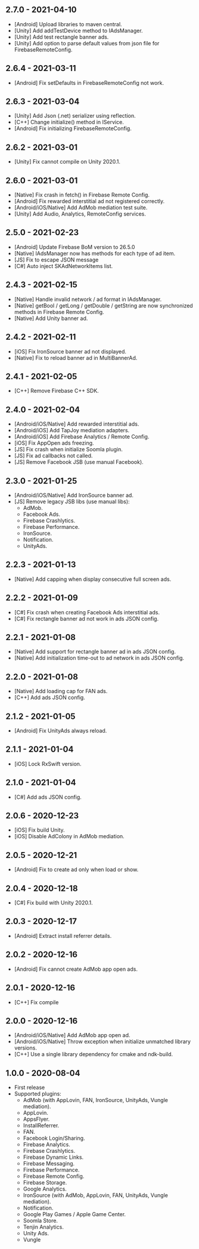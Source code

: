 ## 2.7.0 - 2021-04-10
- [Android] Upload libraries to maven central.
- [Unity] Add addTestDevice method to IAdsManager.
- [Unity] Add test rectangle banner ads.
- [Unity] Add option to parse default values from json file for FirebaseRemoteConfig.

## 2.6.4 - 2021-03-11
- [Android] Fix setDefaults in FirebaseRemoteConfig not work.

## 2.6.3 - 2021-03-04
- [Unity] Add Json (.net) serializer using reflection.
- [C++] Change initialize() method in IService.
- [Android] Fix initializing FirebaseRemoteConfig.

## 2.6.2 - 2021-03-01
- [Unity] Fix cannot compile on Unity 2020.1.

## 2.6.0 - 2021-03-01
- [Native] Fix crash in fetch() in Firebase Remote Config.
- [Android] Fix rewarded interstitial ad not registered correctly.
- [Android/iOS/Native] Add AdMob mediation test suite.
- [Unity] Add Audio, Analytics, RemoteConfig services.

## 2.5.0 - 2021-02-23
- [Android] Update Firebase BoM version to 26.5.0
- [Native] IAdsManager now has methods for each type of ad item.
- [JS] Fix to escape JSON message
- [C#] Auto inject SKAdNetworkItems list.

## 2.4.3 - 2021-02-15
- [Native] Handle invalid network / ad format in IAdsManager.
- [Native] getBool / getLong / getDouble / getString are now synchronized methods in Firebase Remote Config.
- [Native] Add Unity banner ad.

## 2.4.2 - 2021-02-11
- [iOS] Fix IronSource banner ad not displayed.
- [Native] Fix to reload banner ad in MultiBannerAd.

## 2.4.1 - 2021-02-05
- [C++] Remove Firebase C++ SDK.

## 2.4.0 - 2021-02-04
- [Android/iOS/Native] Add rewarded interstitial ads.
- [Android/iOS] Add TapJoy mediation adapters.
- [Android/iOS] Add Firebase Analytics / Remote Config.
- [iOS] Fix AppOpen ads freezing.
- [JS] Fix crash when initialize Soomla plugin.
- [JS] Fix ad callbacks not called.
- [JS] Remove Facebook JSB (use manual Facebook).

## 2.3.0 - 2021-01-25
- [Android/iOS/Native] Add IronSource banner ad.
- [JS] Remove legacy JSB libs (use manual libs):
  - AdMob.
  - Facebook Ads.
  - Firebase Crashlytics.
  - Firebase Performance.
  - IronSource.
  - Notification.
  - UnityAds.

## 2.2.3 - 2021-01-13
- [Native] Add capping when display consecutive full screen ads.

## 2.2.2 - 2021-01-09
- [C#] Fix crash when creating Facebook Ads interstitial ads.
- [C#] Fix rectangle banner ad not work in ads JSON config.

## 2.2.1 - 2021-01-08
- [Native] Add support for rectangle banner ad in ads JSON config.
- [Native] Add initialization time-out to ad network in ads JSON config.

## 2.2.0 - 2021-01-08
- [Native] Add loading cap for FAN ads.
- [C++] Add ads JSON config.

## 2.1.2 - 2021-01-05
- [Android] Fix UnityAds always reload.

## 2.1.1 - 2021-01-04
- [iOS] Lock RxSwift version.

## 2.1.0 - 2021-01-04
- [C#] Add ads JSON config.

## 2.0.6 - 2020-12-23
- [iOS] Fix build Unity.
- [iOS] Disable AdColony in AdMob mediation.

## 2.0.5 - 2020-12-21
- [Android] Fix to create ad only when load or show.

## 2.0.4 - 2020-12-18
- [C#] Fix build with Unity 2020.1.

## 2.0.3 - 2020-12-17
- [Android] Extract install referrer details.

## 2.0.2 - 2020-12-16
- [Android] Fix cannot create AdMob app open ads.

## 2.0.1 - 2020-12-16
- [C++] Fix compile

## 2.0.0 - 2020-12-16
- [Android/iOS/Native] Add AdMob app open ad.
- [Android/iOS/Native] Throw exception when initialize unmatched library versions.
- [C++] Use a single library dependency for cmake and ndk-build.

## 1.0.0 - 2020-08-04
- First release
- Supported plugins:
	 - AdMob (with AppLovin, FAN, IronSource, UnityAds, Vungle mediation).
	 - AppLovin.
	 - AppsFlyer.
	 - InstallReferrer.
	 - FAN.
	 - Facebook Login/Sharing.
	 - Firebase Analytics.
	 - Firebase Crashlytics.
	 - Firebase Dynamic Links.
	 - Firebase Messaging.
	 - Firebase Performance.
	 - Firebase Remote Config.
	 - Firebase Storage.
	 - Google Analytics.
	 - IronSource (with AdMob, AppLovin, FAN, UnityAds, Vungle mediation).
	 - Notification.
	 - Google Play Games / Apple Game Center.
	 - Soomla Store.
	 - Tenjin Analytics.
	 - Unity Ads.
	 - Vungle
